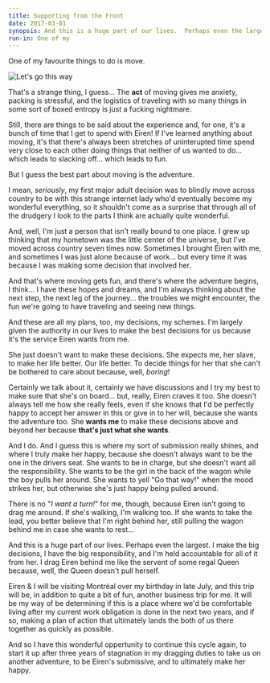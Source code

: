 ```yaml
---
title: Supporting from the Front
date: 2017-03-01
synopsis: And this is a huge part of our lives.  Perhaps even the largest.  I make the big decisions, I have the big responsibility, and I'm held accountable for all of it from her.  I drag Eiren behind me like the servent of some regal Queen because, well, the Queen doesn't pull herself.
run-in: One of my
---
```


One of my favourite things to do is move.

![Let's go this way](http://prickyourfinger.org/images/2017-03-01-wagon.jpg)

That's a strange thing, I guess... The **act** of moving gives me anxiety, packing is stressful, and the logistics of traveling with so many things in some sort of boxed entropy is just a fucking nightmare.

Still, there are things to be said about the experience and, for one, it's a bunch of time that I get to spend with Eiren!  If I've learned anything about moving, it's that there's always been stretches of uninterupted time spend very close to each other doing things that neither of us wanted to do... which leads to slacking off... which leads to fun.

But I guess the best part about moving is the adventure.

I mean, *seriously*, my first major adult decision was to blindly move across country to be with this strange internet lady who'd eventually become my wonderful everything, so it shouldn't come as a surprise that through all of the drudgery I look to the parts I think are actually quite wonderful.

And, well, I'm just a person that isn't really bound to one place.  I grew up thinking that my hometown was the little center of the universe, but I've moved across country seven times now.  Sometimes I brought Eiren with me, and sometimes I was just alone because of work... but every time it was because I was making some decision that involved her.

And that's where moving gets fun, and there's where the adventure begins, I think... I have these hopes and dreams, and I'm always thinking about the next step, the next leg of the journey... the troubles we might encounter, the fun we're going to have traveling and seeing new things.

And these are all my plans, too, my decisions, my schemes.  I'm largely given the authority in our lives to make the best decisions for us because it's the service Eiren wants from me.

She just doesn't want to make these decisions.  She expects me, her slave, to make her life better.  Our life better.  To decide things for her that she can't be bothered to care about because, well, *boring*!

Certainly we talk about it, certainly we have discussions and I try my best to make sure that she's on board... but, really, Eiren craves it too.  She doesn't always tell me how she really feels, even if she knows that I'd be perfectly happy to accept her answer in this or give in to her will, because she wants the adventure too.  She **wants me** to make these decisions above and beyond her because **that's just what she wants**.

And I do.  And I guess this is where my sort of submission really shines, and where I truly make her happy, because she doesn't always want to be the one in the drivers seat.  She wants to be in charge, but she doesn't want all the responsibility.  She wants to be the girl in the back of the wagon while the boy pulls her around.  She wants to yell "Go that way!" when the mood strikes her, but otherwise she's just happy being pulled around.

There is no "*I want a turn!*" for me, though, because Eiren isn't going to drag me around.  If she's walking, I'm walking too.  If she wants to take the lead, you better believe that I'm right behind her, still pulling the wagon behind me in case she wants to rest...

And this is a huge part of our lives.  Perhaps even the largest.  I make the big decisions, I have the big responsibility, and I'm held accountable for all of it from her.  I drag Eiren behind me like the servent of some regal Queen because, well, the Queen doesn't pull herself.

Eiren & I will be visiting Montréal over my birthday in late July, and this trip will be, in addition to quite a bit of fun, another business trip for me.  It will be my way of be determining if this is a place where we'd be comfortable living after my current work obligation is done in the next two years, and if so, making a plan of action that ultimately lands the both of us there together as quickly as possible.

And so I have this wonderful oppertunity to continue this cycle again, to start it up after three years of stagnation in my dragging duties to take us on another adventure, to be Eiren's submissive, and to ultimately make her happy.
